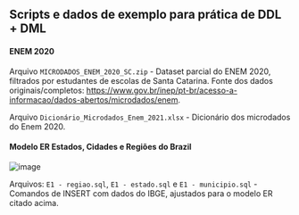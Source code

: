 ## Scripts e dados de exemplo para prática de DDL + DML

#### ENEM 2020

Arquivo `MICRODADOS_ENEM_2020_SC.zip` - Dataset parcial do ENEM 2020, filtrados por estudantes de escolas de Santa Catarina.
Fonte dos dados originais/completos: https://www.gov.br/inep/pt-br/acesso-a-informacao/dados-abertos/microdados/enem.

Arquivo `Dicionário_Microdados_Enem_2021.xlsx` - Dicionário dos microdados do Enem 2020.

#### Modelo ER Estados, Cidades e Regiões do Brazil

![image](https://user-images.githubusercontent.com/484662/193600856-93403e39-f52a-4b61-8150-b8d63eef73d5.png)

Arquivos: `E1 - regiao.sql`, `E1 - estado.sql` e `E1 - municipio.sql` - Comandos de INSERT com dados do IBGE, ajustados para o modelo ER citado acima.



